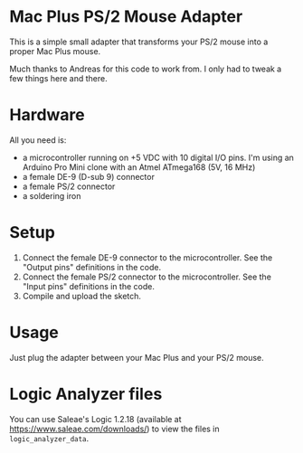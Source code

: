 # Mac Plus PS/2 Mouse Adapter

This is a simple small adapter that transforms your PS/2 mouse into a proper
Mac Plus mouse.

Much thanks to Andreas for this code to work from.  I only had to tweak a few
things here and there.


# Hardware
All you need is:
- a microcontroller running on +5 VDC with 10 digital I/O pins. I'm using
  an Arduino Pro Mini clone with an Atmel ATmega168 (5V, 16 MHz)
- a female DE-9 (D-sub 9) connector
- a female PS/2 connector
- a soldering iron

# Setup
1) Connect the female DE-9 connector to the microcontroller. See the "Output pins"
   definitions in the code.
2) Connect the female PS/2 connector to the microcontroller. See the "Input pins"
   definitions in the code.
3) Compile and upload the sketch.

# Usage
Just plug the adapter between your Mac Plus and your PS/2 mouse. 

# Logic Analyzer files
You can use Saleae's Logic 1.2.18 (available at https://www.saleae.com/downloads/) 
to view the files in `logic_analyzer_data`.
